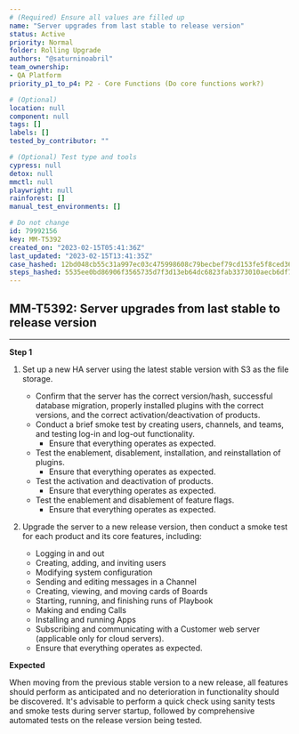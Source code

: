 ```yaml
---
# (Required) Ensure all values are filled up
name: "Server upgrades from last stable to release version"
status: Active
priority: Normal
folder: Rolling Upgrade
authors: "@saturninoabril"
team_ownership:
- QA Platform
priority_p1_to_p4: P2 - Core Functions (Do core functions work?)

# (Optional)
location: null
component: null
tags: []
labels: []
tested_by_contributor: ""

# (Optional) Test type and tools
cypress: null
detox: null
mmctl: null
playwright: null
rainforest: []
manual_test_environments: []

# Do not change
id: 79992156
key: MM-T5392
created_on: "2023-02-15T05:41:36Z"
last_updated: "2023-02-15T13:41:35Z"
case_hashed: 12bd048cb55c31a997ec03c475998608c79becbef79cd153fe5f8ced36bdaeb25a60ec21c393e4239e8f78f15934177c
steps_hashed: 5535ee0bd86906f3565735d7f3d13eb64dc6823fab3373010aecb6df72150b79f875b86f94f152599d218c9b1731d2bd
---
```


<!-- (Auto-generated) Based on frontmatter's "key" and "name" -->

## MM-T5392: Server upgrades from last stable to release version

---

**Step 1**

1. Set up a new HA server using the latest stable version with S3 as the file storage.

   - Confirm that the server has the correct version/hash, successful database migration, properly installed plugins with the correct versions, and the correct activation/deactivation of products.
   - Conduct a brief smoke test by creating users, channels, and teams, and testing log-in and log-out functionality.
     - Ensure that everything operates as expected.
   - Test the enablement, disablement, installation, and reinstallation of plugins.
     - Ensure that everything operates as expected.
   - Test the activation and deactivation of products.
     - Ensure that everything operates as expected.
   - Test the enablement and disablement of feature flags.
     - Ensure that everything operates as expected.

2. Upgrade the server to a new release version, then conduct a smoke test for each product and its core features, including:

   - Logging in and out
   - Creating, adding, and inviting users
   - Modifying system configuration
   - Sending and editing messages in a Channel
   - Creating, viewing, and moving cards of Boards
   - Starting, running, and finishing runs of Playbook
   - Making and ending Calls
   - Installing and running Apps
   - Subscribing and communicating with a Customer web server (applicable only for cloud servers).
   - Ensure that everything operates as expected.

**Expected**

When moving from the previous stable version to a new release, all features should perform as anticipated and no deterioration in functionality should be discovered. It's advisable to perform a quick check using sanity tests and smoke tests during server startup, followed by comprehensive automated tests on the release version being tested.

